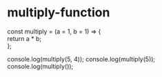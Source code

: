 # multiply-function
const multiply = (a = 1, b = 1) => {  
    return a * b;  
};  

console.log(multiply(5, 4)); 
console.log(multiply(5));     
console.log(multiply()); 
